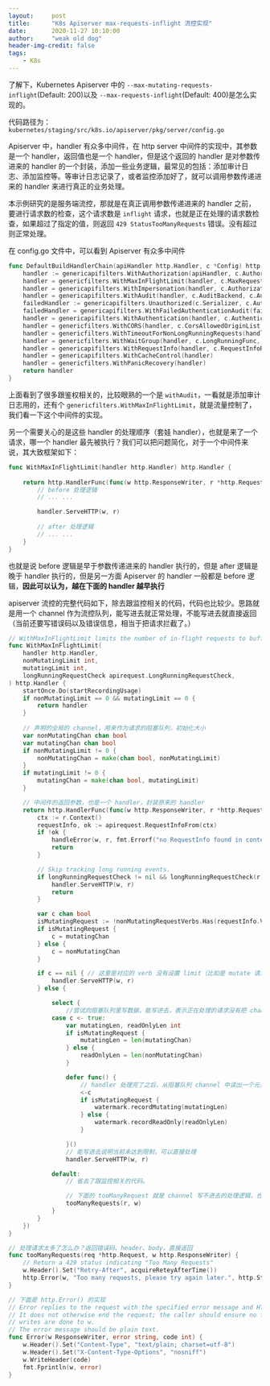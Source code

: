 ```yaml
---
layout:     post
title:      "K8s Apiserver max-requests-inflight 流控实现"
date:       2020-11-27 10:10:00
author:     "weak old dog"
header-img-credit: false
tags:
    - K8s
---
```


了解下，Kubernetes Apiserver 中的 `--max-mutating-requests-inflight`(Default: 200)以及 `--max-requests-inflight`(Default: 400)是怎么实现的。

代码路径为：`kubernetes/staging/src/k8s.io/apiserver/pkg/server/config.go`

Apiserver 中，handler 有众多中间件，在 http server 中间件的实现中，其参数是一个 handler，返回值也是一个 handler，但是这个返回的 handler 是对参数传进来的 handler 的一个封装，添加一些业务逻辑，最常见的包括：添加审计日志、添加监控等。等审计日志记录了，或者监控添加好了，就可以调用参数传递进来的 handler 来进行真正的业务处理。 

本示例研究的是服务端流控，那就是在真正调用参数传递进来的 handler 之前，要进行请求数的检查，这个请求数是 `inflight` 请求，也就是正在处理的请求数检查，如果超过了指定的值，则返回 `429 StatusTooManyRequests` 错误。没有超过则正常处理。

在 config.go 文件中，可以看到 Apiserver 有众多中间件
```go
func DefaultBuildHandlerChain(apiHandler http.Handler, c *Config) http.Handler {
	handler := genericapifilters.WithAuthorization(apiHandler, c.Authorization.Authorizer, c.Serializer)
	handler = genericfilters.WithMaxInFlightLimit(handler, c.MaxRequestsInFlight, c.MaxMutatingRequestsInFlight, c.LongRunningFunc)
	handler = genericapifilters.WithImpersonation(handler, c.Authorization.Authorizer, c.Serializer)
	handler = genericapifilters.WithAudit(handler, c.AuditBackend, c.AuditPolicyChecker, c.LongRunningFunc)
	failedHandler := genericapifilters.Unauthorized(c.Serializer, c.Authentication.SupportsBasicAuth)
	failedHandler = genericapifilters.WithFailedAuthenticationAudit(failedHandler, c.AuditBackend, c.AuditPolicyChecker)
	handler = genericapifilters.WithAuthentication(handler, c.Authentication.Authenticator, failedHandler, c.Authentication.APIAudiences)
	handler = genericfilters.WithCORS(handler, c.CorsAllowedOriginList, nil, nil, nil, "true")
	handler = genericfilters.WithTimeoutForNonLongRunningRequests(handler, c.LongRunningFunc, c.RequestTimeout)
	handler = genericfilters.WithWaitGroup(handler, c.LongRunningFunc, c.HandlerChainWaitGroup)
	handler = genericapifilters.WithRequestInfo(handler, c.RequestInfoResolver)
	handler = genericapifilters.WithCacheControl(handler)
	handler = genericfilters.WithPanicRecovery(handler)
	return handler
}
```
上面看到了很多跟鉴权相关的，比较眼熟的一个是 `withAudit`，一看就是添加审计日志用的，还有个 `genericfilters.WithMaxInFlightLimit`，就是流量控制了，我们看一下这个中间件的实现。

另一个需要关心的是这些 handler 的处理顺序（套娃 handler），也就是来了一个请求，哪一个 handler 最先被执行？我们可以把问题简化，对于一个中间件来说，其大致框架如下：
```go
func WithMaxInFlightLimit(handler http.Handler) http.Handler {
    
    return http.HandlerFunc(func(w http.ResponseWriter, r *http.Request) {
        // before 处理逻辑
        // ... ...

        handler.ServeHTTP(w, r)
        
        // after 处理逻辑
        // ... ...
    }
}
```
也就是说 before 逻辑是早于参数传递进来的 handler 执行的，但是 after 逻辑是晚于 handler 执行的，但是另一方面 Apiserver 的 handler 一般都是 before 逻辑，**因此可以认为，越在下面的 handler 越早执行**

apiserver 流控的完整代码如下，除去跟监控相关的代码，代码也比较少。思路就是用一个 channel 作为流控队列，能写进去就正常处理，不能写进去就直接返回（当前还要写错误码以及错误信息，相当于把请求拦截了。）
```go
// WithMaxInFlightLimit limits the number of in-flight requests to buffer size of the passed in channel.
func WithMaxInFlightLimit(
	handler http.Handler,
	nonMutatingLimit int,
	mutatingLimit int,
	longRunningRequestCheck apirequest.LongRunningRequestCheck,
) http.Handler {
	startOnce.Do(startRecordingUsage)
	if nonMutatingLimit == 0 && mutatingLimit == 0 {
		return handler
    }
    
    // 声明的全局的 channel，用来作为请求的阻塞队列，初始化大小
	var nonMutatingChan chan bool
	var mutatingChan chan bool
	if nonMutatingLimit != 0 {
		nonMutatingChan = make(chan bool, nonMutatingLimit)
	}
	if mutatingLimit != 0 {
		mutatingChan = make(chan bool, mutatingLimit)
	}

    // 中间件的返回参数，也是一个 handler，封装原来的 handler
	return http.HandlerFunc(func(w http.ResponseWriter, r *http.Request) {
		ctx := r.Context()
		requestInfo, ok := apirequest.RequestInfoFrom(ctx)
		if !ok {
			handleError(w, r, fmt.Errorf("no RequestInfo found in context, handler chain must be wrong"))
			return
		}

		// Skip tracking long running events.
		if longRunningRequestCheck != nil && longRunningRequestCheck(r, requestInfo) {
			handler.ServeHTTP(w, r)
			return
		}

		var c chan bool
		isMutatingRequest := !nonMutatingRequestVerbs.Has(requestInfo.Verb)
		if isMutatingRequest {
			c = mutatingChan
		} else {
			c = nonMutatingChan
		}

		if c == nil { // 这里是对应的 verb 没有设置 limit（比如是 mutate 请求，但是mutatingLimit参数置为0），直接转发到原来的 http handler 处理，不做限制
			handler.ServeHTTP(w, r)
		} else {

			select {
                //尝试向阻塞队列里写数据，能写进去，表示正在处理的请求没有把 channel 打满
			case c <- true:
				var mutatingLen, readOnlyLen int
				if isMutatingRequest {
					mutatingLen = len(mutatingChan)
				} else {
					readOnlyLen = len(nonMutatingChan)
				}

				defer func() {
                    // handler 处理完了之后，从阻塞队列 channel 中读出一个元素，表示正在处理的请求少了一个
					<-c
					if isMutatingRequest {
						watermark.recordMutating(mutatingLen)
					} else {
						watermark.recordReadOnly(readOnlyLen)
					}

                }()
                // 能写进去说明当前未达到限制，可以直接处理
				handler.ServeHTTP(w, r)

			default:
                // 省去了跟监控相关的代码。

                // 下面的 tooManyRequest 就是 channel 写不进去的处理逻辑，也就是当前所有处理请求数量已经达到限制了， 这个限制就是 channel 的长度。
				tooManyRequests(r, w)
			}
		}
	})
}

// 处理请求太多了怎么办？返回错误码、header、body，直接返回
func tooManyRequests(req *http.Request, w http.ResponseWriter) {
	// Return a 429 status indicating "Too Many Requests"
	w.Header().Set("Retry-After", acquireReteyAfterTime())
	http.Error(w, "Too many requests, please try again later.", http.StatusTooManyRequests)
}

// 下面是 http.Error() 的实现
// Error replies to the request with the specified error message and HTTP code.
// It does not otherwise end the request; the caller should ensure no further
// writes are done to w.
// The error message should be plain text.
func Error(w ResponseWriter, error string, code int) {
	w.Header().Set("Content-Type", "text/plain; charset=utf-8")
	w.Header().Set("X-Content-Type-Options", "nosniff")
	w.WriteHeader(code)
	fmt.Fprintln(w, error)
}
```
